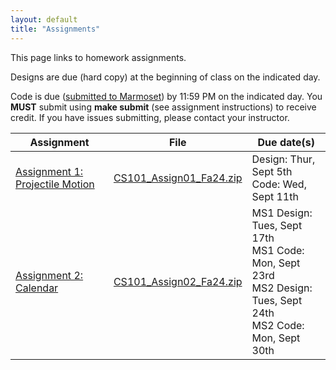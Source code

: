 ```yaml
---
layout: default
title: "Assignments"
---
```


This page links to homework assignments.

Designs are due (hard copy) at the beginning of class on the indicated day.

Code is due (<a href="../submitting.html">submitted to Marmoset</a>) by 11:59 PM on the indicated day. You **MUST** submit using **make submit** (see assignment instructions) to receive credit. If you have issues submitting, please contact your instructor.

Assignment | File | Due date(s)
---------- | ---- | -----------
[Assignment 1: Projectile Motion](assign01.html) | [CS101\_Assign01\_Fa24.zip](CS101_Assign01_Fa24.zip) | Design: Thur, Sept 5th<br>Code: Wed, Sept 11th
[Assignment 2: Calendar](assign02.html) | [CS101\_Assign02\_Fa24.zip](CS101_Assign02_Fa24.zip) | MS1 Design: Tues, Sept 17th<br>MS1 Code: Mon, Sept 23rd<br>MS2 Design: Tues, Sept 24th<br>MS2 Code: Mon, Sept 30th

<!--
[Assignment 3: Dominoes](assign03.html) | [CS101\_Assign03\_Sp24.zip](CS101_Assign03_Sp24.zip) | MS1 Code: Mon, Mar 11th<br>MS2 Design: Thur, Mar 14th<br>MS2 Code: Wed, Mar 20th
[Assignment 4: Roulette](assign04.html) | [CS101\_Assign04\_Sp24.zip](CS101_Assign04_Sp24.zip) | Code: Wed, Mar 27th
[Assignment 5: Struct Exercises](assign05.html) | n/a | Thur, Apr 11th
[Assignment 6: Chomp, Chomp, Chomp!](assign06.html) | [CS101\_Assign06\_Sp24.zip](CS101_Assign06_Sp24.zip) | MS1 Code: Mon, Apr 22nd<br>MS2 Code: Wed, May 1st
-->

<!-- vim:set wrap: ­-->
<!-- vim:set linebreak: -->
<!-- vim:set nolist: -->
